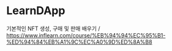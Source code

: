# LearnDApp
기본적인 NFT 생성, 구매 및 판매 배우기 / https://www.inflearn.com/course/%EB%94%94%EC%95%B1-%ED%94%84%EB%A1%9C%EC%A0%9D%ED%8A%B8

